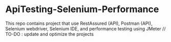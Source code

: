 # ApiTesting-Selenium-Performance

This repo contains project that use RestAssured (API), Postman (API), Selenium webdriver, Selenium IDE, and performance testing using JMeter
// TO-DO : update and optimize the projects
